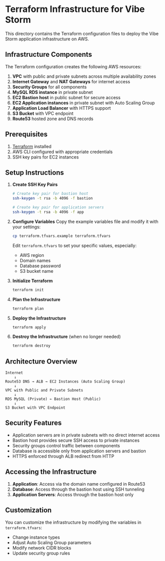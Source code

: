 # Terraform Infrastructure for Vibe Storm

This directory contains the Terraform configuration files to deploy the Vibe Storm application infrastructure on AWS.

## Infrastructure Components

The Terraform configuration creates the following AWS resources:

1. **VPC** with public and private subnets across multiple availability zones
2. **Internet Gateway** and **NAT Gateways** for internet access
3. **Security Groups** for all components
4. **MySQL RDS instance** in private subnet
5. **EC2 Bastion host** in public subnet for secure access
6. **EC2 Application instances** in private subnet with Auto Scaling Group
7. **Application Load Balancer** with HTTPS support
8. **S3 Bucket** with VPC endpoint
9. **Route53** hosted zone and DNS records

## Prerequisites

1. [Terraform](https://www.terraform.io/downloads.html) installed
2. AWS CLI configured with appropriate credentials
3. SSH key pairs for EC2 instances

## Setup Instructions

1. **Create SSH Key Pairs**
   ```bash
   # Create key pair for bastion host
   ssh-keygen -t rsa -b 4096 -f bastion
   
   # Create key pair for application servers
   ssh-keygen -t rsa -b 4096 -f app
   ```

2. **Configure Variables**
   Copy the example variables file and modify it with your settings:
   ```bash
   cp terraform.tfvars.example terraform.tfvars
   ```
   
   Edit `terraform.tfvars` to set your specific values, especially:
   - AWS region
   - Domain names
   - Database password
   - S3 bucket name

3. **Initialize Terraform**
   ```bash
   terraform init
   ```

4. **Plan the Infrastructure**
   ```bash
   terraform plan
   ```

5. **Deploy the Infrastructure**
   ```bash
   terraform apply
   ```

6. **Destroy the Infrastructure** (when no longer needed)
   ```bash
   terraform destroy
   ```

## Architecture Overview

```
Internet
    ↓
Route53 DNS → ALB → EC2 Instances (Auto Scaling Group)
    ↓
VPC with Public and Private Subnets
    ↓
RDS MySQL (Private) ← Bastion Host (Public)
    ↓
S3 Bucket with VPC Endpoint
```

## Security Features

- Application servers are in private subnets with no direct internet access
- Bastion host provides secure SSH access to private instances
- Security groups control traffic between components
- Database is accessible only from application servers and bastion
- HTTPS enforced through ALB redirect from HTTP

## Accessing the Infrastructure

1. **Application**: Access via the domain name configured in Route53
2. **Database**: Access through the bastion host using SSH tunneling
3. **Application Servers**: Access through the bastion host only

## Customization

You can customize the infrastructure by modifying the variables in `terraform.tfvars`:
- Change instance types
- Adjust Auto Scaling Group parameters
- Modify network CIDR blocks
- Update security group rules
